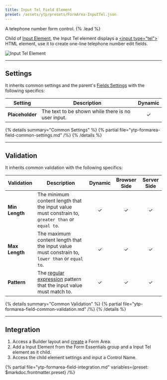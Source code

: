 ```yaml
---
title: Input Tel Field Element
preset: /assets/ytp/presets/FormArea-InputTel.json
---
```


A telephone number form control. {% .lead %}

Child of [Input Element](./input), the Input Tel element displays a [\<input type="tel"\>](https://developer.mozilla.org/en-US/docs/Web/HTML/Element/input/tel) HTML element, use it to create one-line telephone number edit fields.

![Input Tel Element](/assets/ytp/forms/fields/input-tel.webp)

---

## Settings

It inherits common settings and the parent's [Fields Settings](./input#fields-settings) with the following specifics:

| Setting | Description | Dynamic |
| ------- | ----------- | :-----: |
| **Placeholder** | The text to be shown while there is no user input. | &#x2713; |

{% details summary="Common Settings" %}
    {% partial file="ytp-formarea-field-common-settings.md" /%}
{% /details %}

---

## Validation

It inherits common validation with the following specifics:

| Validation | Description | Dynamic | Browser Side | Server Side |
| ---------- | ----------- | :-----: | :----------: | :---------: |
| **Min Length** | The minimum content length that the input value must constrain to, `greater than` or `equal to`. | &#x2713; | &#x2713; | &#x2713; |
| **Max Length** | The maximum content length that the input value must constrain to, `lower than` or `equal to`. | &#x2713; | &#x2713; | &#x2713; |
| **Pattern** | The [regular expression](https://developer.mozilla.org/en-US/docs/Web/JavaScript/Guide/Regular_Expressions) pattern that the input value must match to. | &#x2713; | &#x2713; | &#x2713; |

{% details summary="Common Validation" %}
    {% partial file="ytp-formarea-field-common-validation.md" /%}
{% /details %}

---

## Integration

1. Access a Builder layout and [create](../../setup#creating-a-form) a Form Area.
1. Add a Input Element from the Form Essentials group and a Input Tel element as it child.
1. Access the child element settings and input a Control Name.

{% partial file="ytp-formarea-field-integration.md" variables={preset: $markdoc.frontmatter.preset} /%}
